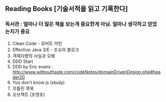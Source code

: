 ## Reading Books [기술서적을 읽고 기록한다]

### 독서관 : 얼마나 더 많은 책을 보는게 중요한게 아님. 얼마나 생각하고 얻었는지가 중요

1. Clean Code - 로버트 마틴
2. Effective Java 3/E - 조슈아 블로크
3. 객체지향의 사실과 오해
4. DDD Start
5. DDD by Eric evans : http://www.withouthaste.com/codeNotes/domainDrivenDesign.php#header20
6. You don't know js (study)
7. 코틀린 쿡북
8. 오브젝트 (조영호)
